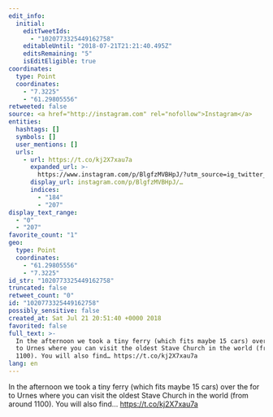 ```yaml
---
edit_info:
  initial:
    editTweetIds:
      - "1020773325449162758"
    editableUntil: "2018-07-21T21:21:40.495Z"
    editsRemaining: "5"
    isEditEligible: true
coordinates:
  type: Point
  coordinates:
    - "7.3225"
    - "61.29805556"
retweeted: false
source: <a href="http://instagram.com" rel="nofollow">Instagram</a>
entities:
  hashtags: []
  symbols: []
  user_mentions: []
  urls:
    - url: https://t.co/kj2X7xau7a
      expanded_url: >-
        https://www.instagram.com/p/BlgfzMVBHpJ/?utm_source=ig_twitter_share&igshid=7vp2194vk3o8
      display_url: instagram.com/p/BlgfzMVBHpJ/…
      indices:
        - "184"
        - "207"
display_text_range:
  - "0"
  - "207"
favorite_count: "1"
geo:
  type: Point
  coordinates:
    - "61.29805556"
    - "7.3225"
id_str: "1020773325449162758"
truncated: false
retweet_count: "0"
id: "1020773325449162758"
possibly_sensitive: false
created_at: Sat Jul 21 20:51:40 +0000 2018
favorited: false
full_text: >-
  In the afternoon we took a tiny ferry (which fits maybe 15 cars) over the for
  to Urnes where you can visit the oldest Stave Church in the world (from around
  1100). You will also find… https://t.co/kj2X7xau7a
lang: en
---
```


In the afternoon we took a tiny ferry (which fits maybe 15 cars) over the for to
Urnes where you can visit the oldest Stave Church in the world (from around
1100). You will also find… https://t.co/kj2X7xau7a
